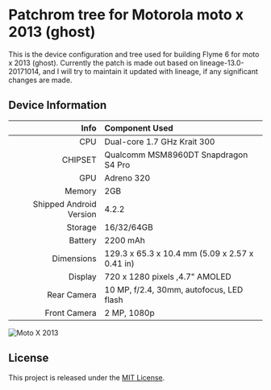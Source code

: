 # Patchrom tree for Motorola moto x 2013 (ghost)
This is the device configuration and tree used for building Flyme 6 for moto x 2013 (ghost).
Currently the patch is made out based on lineage-13.0-20171014, and I will try to maintain it updated with lineage, if any significant changes are made.

## Device Information
Info                    | Component Used
-----------------------:|:-------------------------
CPU                     | Dual-core 1.7 GHz Krait 300
CHIPSET                 | Qualcomm MSM8960DT Snapdragon S4 Pro
GPU                     | Adreno 320
Memory                  | 2GB
Shipped Android Version | 4.2.2
Storage                 | 16/32/64GB
Battery                 | 2200 mAh
Dimensions              | 129.3 x 65.3 x 10.4 mm (5.09 x 2.57 x 0.41 in)
Display                 | 720 x 1280 pixels ,4.7" AMOLED
Rear Camera             | 10 MP, f/2.4, 30mm, autofocus, LED flash
Front Camera            | 2 MP, 1080p

![Moto X 2013](http://cdn2.gsmarena.com/vv/pics/motorola/motorola-moto-x-1.jpg "Moto X 2013")

## License
This project is released under the [MIT License](LICENSE).